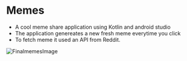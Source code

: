 # Memes
- A cool meme share application using Kotlin and android studio 
- The application genereates a new fresh meme everytime you click 
- To fetch meme it used an API from Reddit.

![FinalmemesImage](https://user-images.githubusercontent.com/83864140/135742634-666439ab-dbb8-4b3e-9059-d4c0c1969807.jpg)
